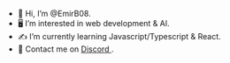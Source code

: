 - 🦆 Hi, I’m @EmirB08.
- 🖥️ I’m interested in web development & AI.
- ✍️ I’m currently learning Javascript/Typescript & React.
- 🐥 Contact me on <a href="https://discordapp.com/users/emirb08"> Discord <a/>.

<!---
EmirB08/EmirB08 is a ✨ special ✨ repository because its `README.md` (this file) appears on your GitHub profile.
You can click the Preview link to take a look at your changes.
--->
